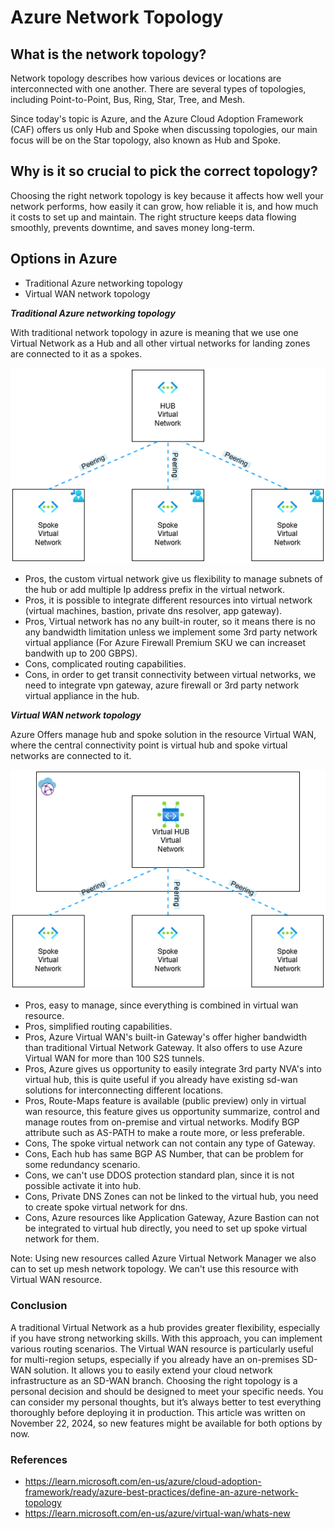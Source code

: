 # Azure Network Topology

## What is the network topology?

Network topology describes how various devices or locations are interconnected with one another. There are several types of topologies, including Point-to-Point, Bus, Ring, Star, Tree, and Mesh.

Since today's topic is Azure, and the Azure Cloud Adoption Framework (CAF) offers us only Hub and Spoke when discussing topologies, our main focus will be on the Star topology, also known as Hub and Spoke.

## Why is it so crucial to pick the correct topology?

Choosing the right network topology is key because it affects how well your network performs, how easily it can grow, how reliable it is, and how much it costs to set up and maintain. The right structure keeps data flowing smoothly, prevents downtime, and saves money long-term.

## Options in Azure

- Traditional Azure networking topology
- Virtual WAN network topology

***Traditional Azure networking topology***

With traditional network topology in azure is meaning that we use one Virtual Network as a Hub and all other virtual networks for landing zones are connected to it as a spokes.

![hubVirtualNetwork](media/hubspoke-hubVirtualNetwork.drawio.png)

- Pros, the custom virtual network give us flexibility to manage subnets of the hub or add multiple Ip address prefix in the virtual network.
- Pros, it is possible to integrate different resources into virtual network (virtual machines, bastion, private dns resolver, app gateway).
- Pros, Virtual network has no any built-in router, so it means there is no any bandwidth limitation unless we implement some 3rd party network virtual appliance (For Azure Firewall Premium SKU we can increaset bandwith up to 200 GBPS).
- Cons, complicated routing capabilities.
- Cons, in order to get transit connectivity between virtual networks, we need to integrate vpn gateway, azure firewall or 3rd party network virtual appliance in the hub.

***Virtual WAN network topology***

Azure Offers manage hub and spoke solution in the resource Virtual WAN, where the central connectivity point is virtual hub and spoke virtual networks are connected to it.

![virtualWan](media/hubspoke-virtualWan.drawio.png)

- Pros, easy to manage, since everything is combined in virtual wan resource.
- Pros, simplified routing capabilities.
- Pros, Azure Virtual WAN's built-in Gateway's offer higher bandwidth than traditional Virtual Network Gateway. It also offers to use Azure Virtual WAN for more than 100 S2S tunnels.
- Pros, Azure gives us opportunity to easily integrate 3rd party NVA's into virtual hub, this is quite useful if you already have existing sd-wan solutions for interconnecting different locations.
- Pros, Route-Maps feature is available (public preview) only in virtual wan resource, this feature gives us opportunity summarize, control and manage routes from on-premise and virtual networks.  Modify BGP attribute such as AS-PATH to make a route more, or less preferable.
- Cons, The spoke virtual network can not contain any type of Gateway.
- Cons, Each hub has same BGP AS Number, that can be problem for some redundancy scenario.
- Cons, we can't use DDOS protection standard plan, since it is not possible activate it into hub.
- Cons, Private DNS Zones can not be linked to the virtual hub, you need to create spoke virtual network for dns.
- Cons, Azure resources like Application Gateway, Azure Bastion can not be integrated to virtual hub directly, you need to set up spoke virtual network for them.

Note: Using new resources called Azure Virtual Network Manager we also can to set up mesh network topology. We can't use this resource with Virtual WAN resource.

### Conclusion

A traditional Virtual Network as a hub provides greater flexibility, especially if you have strong networking skills. With this approach, you can implement various routing scenarios.
The Virtual WAN resource is particularly useful for multi-region setups, especially if you already have an on-premises SD-WAN solution. It allows you to easily extend your cloud network infrastructure as an SD-WAN branch.
Choosing the right topology is a personal decision and should be designed to meet your specific needs. You can consider my personal thoughts, but it’s always better to test everything thoroughly before deploying it in production.
This article was written on November 22, 2024, so new features might be available for both options by now.

### References

- <https://learn.microsoft.com/en-us/azure/cloud-adoption-framework/ready/azure-best-practices/define-an-azure-network-topology>
- <https://learn.microsoft.com/en-us/azure/virtual-wan/whats-new>

